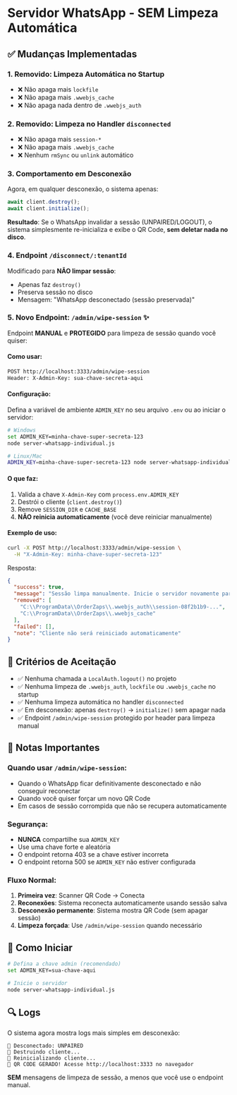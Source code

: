 # Servidor WhatsApp - SEM Limpeza Automática

## ✅ Mudanças Implementadas

### 1. **Removido: Limpeza Automática no Startup**
- ❌ Não apaga mais `lockfile`
- ❌ Não apaga mais `.wwebjs_cache`
- ❌ Não apaga nada dentro de `.wwebjs_auth`

### 2. **Removido: Limpeza no Handler `disconnected`**
- ❌ Não apaga mais `session-*`
- ❌ Não apaga mais `.wwebjs_cache`
- ❌ Nenhum `rmSync` ou `unlink` automático

### 3. **Comportamento em Desconexão**
Agora, em qualquer desconexão, o sistema apenas:
```javascript
await client.destroy();
await client.initialize();
```

**Resultado**: Se o WhatsApp invalidar a sessão (UNPAIRED/LOGOUT), o sistema simplesmente re-inicializa e exibe o QR Code, **sem deletar nada no disco**.

### 4. **Endpoint `/disconnect/:tenantId`**
Modificado para **NÃO limpar sessão**:
- Apenas faz `destroy()`
- Preserva sessão no disco
- Mensagem: "WhatsApp desconectado (sessão preservada)"

### 5. **Novo Endpoint: `/admin/wipe-session`** ✨
Endpoint **MANUAL** e **PROTEGIDO** para limpeza de sessão quando você quiser:

#### Como usar:
```bash
POST http://localhost:3333/admin/wipe-session
Header: X-Admin-Key: sua-chave-secreta-aqui
```

#### Configuração:
Defina a variável de ambiente `ADMIN_KEY` no seu arquivo `.env` ou ao iniciar o servidor:

```bash
# Windows
set ADMIN_KEY=minha-chave-super-secreta-123
node server-whatsapp-individual.js

# Linux/Mac
ADMIN_KEY=minha-chave-super-secreta-123 node server-whatsapp-individual.js
```

#### O que faz:
1. Valida a chave `X-Admin-Key` com `process.env.ADMIN_KEY`
2. Destrói o cliente (`client.destroy()`)
3. Remove `SESSION_DIR` e `CACHE_BASE`
4. **NÃO reinicia automaticamente** (você deve reiniciar manualmente)

#### Exemplo de uso:
```bash
curl -X POST http://localhost:3333/admin/wipe-session \
  -H "X-Admin-Key: minha-chave-super-secreta-123"
```

Resposta:
```json
{
  "success": true,
  "message": "Sessão limpa manualmente. Inicie o servidor novamente para reconectar.",
  "removed": [
    "C:\\ProgramData\\OrderZaps\\.wwebjs_auth\\session-08f2b1b9-...",
    "C:\\ProgramData\\OrderZaps\\.wwebjs_cache"
  ],
  "failed": [],
  "note": "Cliente não será reiniciado automaticamente"
}
```

## 🎯 Critérios de Aceitação

- ✅ Nenhuma chamada a `LocalAuth.logout()` no projeto
- ✅ Nenhuma limpeza de `.wwebjs_auth`, `lockfile` ou `.wwebjs_cache` no startup
- ✅ Nenhuma limpeza automática no handler `disconnected`
- ✅ Em desconexão: apenas `destroy()` → `initialize()` sem apagar nada
- ✅ Endpoint `/admin/wipe-session` protegido por header para limpeza manual

## 📝 Notas Importantes

### Quando usar `/admin/wipe-session`:
- Quando o WhatsApp ficar definitivamente desconectado e não conseguir reconectar
- Quando você quiser forçar um novo QR Code
- Em casos de sessão corrompida que não se recupera automaticamente

### Segurança:
- **NUNCA** compartilhe sua `ADMIN_KEY`
- Use uma chave forte e aleatória
- O endpoint retorna 403 se a chave estiver incorreta
- O endpoint retorna 500 se `ADMIN_KEY` não estiver configurada

### Fluxo Normal:
1. **Primeira vez**: Scanner QR Code → Conecta
2. **Reconexões**: Sistema reconecta automaticamente usando sessão salva
3. **Desconexão permanente**: Sistema mostra QR Code (sem apagar sessão)
4. **Limpeza forçada**: Use `/admin/wipe-session` quando necessário

## 🚀 Como Iniciar

```bash
# Defina a chave admin (recomendado)
set ADMIN_KEY=sua-chave-aqui

# Inicie o servidor
node server-whatsapp-individual.js
```

## 🔍 Logs

O sistema agora mostra logs mais simples em desconexão:
```
🔌 Desconectado: UNPAIRED
🔄 Destruindo cliente...
🔄 Reinicializando cliente...
📱 QR CODE GERADO! Acesse http://localhost:3333 no navegador
```

**SEM** mensagens de limpeza de sessão, a menos que você use o endpoint manual.

